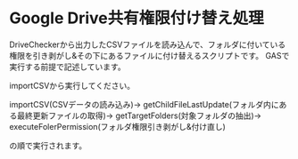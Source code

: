 # Google Drive共有権限付け替え処理

DriveCheckerから出力したCSVファイルを読み込んで、フォルダに付いている権限を引き剥がし&その下にあるファイルに付け替えるスクリプトです。
GASで実行する前提で記述しています。

importCSVから実行してください。

importCSV(CSVデータの読み込み)→
getChildFileLastUpdate(フォルダ内にある最終更新ファイルの取得)→
getTargetFolders(対象フォルダの抽出)→
executeFolerPermission(フォルダ権限引き剥がし&付け直し)

の順で実行されます。
